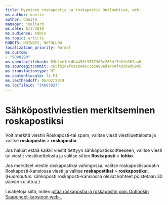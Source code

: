 ```yaml
---
title: Myyminen roskapostia ja roskapostin Outlookissa, web-
ms.author: daeite
author: daeite
manager: joallard
ms.date: 6/3/2019
ms.audience: Admin
ms.topic: article
ROBOTS: NOINDEX, NOFOLLOW
localization_priority: Normal
ms.custom:
- "9000290"
ms.openlocfilehash: 63b2ee1dfdb4458f9767300c263df7b3fb367ea8
ms.sourcegitcommit: c65fb26afcaa8446c3e5490ed14c4f403b9d0945
ms.translationtype: MT
ms.contentlocale: fi-FI
ms.lasthandoff: 06/03/2019
ms.locfileid: "34683027"
---
```

# <a name="mark-email-messages-as-junk"></a>Sähköpostiviestien merkitseminen roskapostiksi

Voit merkitä viestin Roskaposti-tai spam, valitse viesti viestiluettelosta ja valitse **roskapostin** > **roskapostia**.

Jos haluat estää kaikki viestit tiettyyn sähköpostiosoitteeseen, valitse viesti tai viestit viestiluettelosta ja valitse sitten **Roskaposti** > **lohko**.

Jos merkitset viestin roskapostiksi vahingossa, valitse roskapostisuodatin Roskaposti-kansiossa viesti ja valitse **roskapostiksi** > **roskapostiksi**. (*Huomautus:* sähköposti roskaposti-kansiossa olevat kohteet poistetaan 30 päivän kuluttua.)

Lisätietoja siitä, miten [pitää roskapostia ja roskapostin pois Outlookin Saapuneet-kansioon web-.](https://support.office.com/article/db786e79-54e2-40cc-904f-d89d57b7f41d)